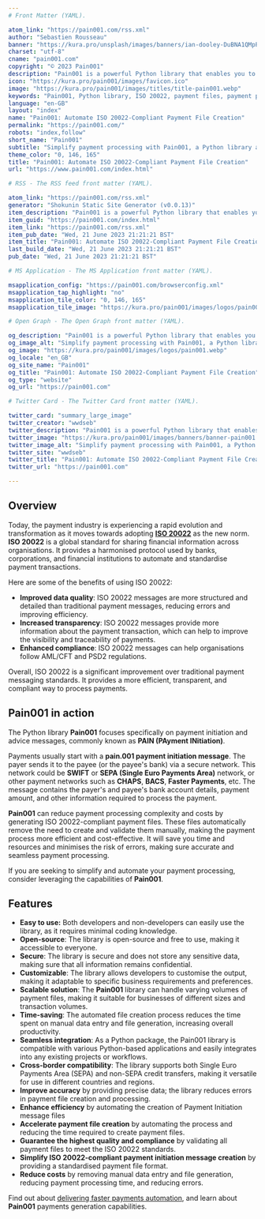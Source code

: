 ```yaml
---
# Front Matter (YAML).

atom_link: "https://pain001.com/rss.xml"
author: "Sebastien Rousseau"
banner: "https://kura.pro/unsplash/images/banners/ian-dooley-DuBNA1QMpPA-unsplash.jpg"
charset: "utf-8"
cname: "pain001.com"
copyright: "© 2023 Pain001"
description: "Pain001 is a powerful Python library that enables you to create ISO 20022-compliant payment files directly from CSV or SQLite Data Files."
icon: "https://kura.pro/pain001/images/favicon.ico"
image: "https://kura.pro/pain001/images/titles/title-pain001.webp"
keywords: "Pain001, Python library, ISO 20022, payment files, payment processing, automate payments, ISO 20022-compliant, SWIFT, SEPA, payment initiation messages"
language: "en-GB"
layout: "index"
name: "Pain001: Automate ISO 20022-Compliant Payment File Creation"
permalink: "https://pain001.com/"
robots: "index,follow"
short_name: "Pain001"
subtitle: "Simplify payment processing with Pain001, a Python library automating ISO 20022-compliant file creation"
theme_color: "0, 146, 165"
title: "Pain001: Automate ISO 20022-Compliant Payment File Creation"
url: "https://www.pain001.com/index.html"

# RSS - The RSS feed front matter (YAML).

atom_link: "https://pain001.com/rss.xml"
generator: "Shokunin Static Site Generator (v0.0.13)"
item_description: "Pain001 is a powerful Python library that enables you to create ISO 20022-compliant payment files directly from CSV or SQLite Data Files."
item_guid: "https://pain001.com/index.html"
item_link: "https://pain001.com/rss.xml"
item_pub_date: "Wed, 21 June 2023 21:21:21 BST"
item_title: "Pain001: Automate ISO 20022-Compliant Payment File Creation"
last_build_date: "Wed, 21 June 2023 21:21:21 BST"
pub_date: "Wed, 21 June 2023 21:21:21 BST"

# MS Application - The MS Application front matter (YAML).

msapplication_config: "https://pain001.com/browserconfig.xml"
msapplication_tap_highlight: "no"
msapplication_tile_color: "0, 146, 165"
msapplication_tile_image: "https://kura.pro/pain001/images/logos/pain001.webp"

# Open Graph - The Open Graph front matter (YAML).

og_description: "Pain001 is a powerful Python library that enables you to create ISO 20022-compliant payment files directly from CSV or SQLite Data Files."
og_image_alt: "Simplify payment processing with Pain001, a Python library automating ISO 20022-compliant file creation"
og_image: "https://kura.pro/pain001/images/logos/pain001.webp"
og_locale: "en_GB"
og_site_name: "Pain001"
og_title: "Pain001: Automate ISO 20022-Compliant Payment File Creation"
og_type: "website"
og_url: "https://pain001.com"

# Twitter Card - The Twitter Card front matter (YAML).

twitter_card: "summary_large_image"
twitter_creator: "wwdseb"
twitter_description: "Pain001 is a powerful Python library that enables you to create ISO 20022-compliant payment files directly from CSV or SQLite Data Files."
twitter_image: "https://kura.pro/pain001/images/banners/banner-pain001.png"
twitter_image_alt: "Simplify payment processing with Pain001, a Python library automating ISO 20022-compliant file creation"
twitter_site: "wwdseb"
twitter_title: "Pain001: Automate ISO 20022-Compliant Payment File Creation."
twitter_url: "https://pain001.com"

---
```


## Overview

Today, the payment industry is experiencing a rapid evolution and
transformation as it moves towards adopting **[ISO 20022][1]** as the new norm.
**ISO 20022** is a global standard for sharing financial information across
organisations. It provides a harmonised protocol used by banks, corporations,
and financial institutions to automate and standardise payment transactions.

Here are some of the benefits of using ISO 20022:

- **Improved data quality**: ISO 20022 messages are more structured and
  detailed than traditional payment messages, reducing errors and improving
  efficiency.
- **Increased transparency**: ISO 20022 messages provide more information about
  the payment transaction, which can help to improve the visibility and
  traceability of payments.
- **Enhanced compliance**: ISO 20022 messages can help organisations follow
  AML/CFT and PSD2 regulations.

Overall, ISO 20022 is a significant improvement over traditional payment
messaging standards. It provides a more efficient, transparent, and compliant
way to process payments.

## Pain001 in action

The Python library **Pain001** focuses specifically on payment initiation and
advice messages, commonly known as **PAIN (PAyment INitiation)**.

Payments usually start with a **pain.001 payment initiation message**. The
payer sends it to the payee (or the payee's bank) via a secure network. This
network could be **SWIFT** or **SEPA (Single Euro Payments Area)** network, or
other payment networks such as **CHAPS**, **BACS**, **Faster Payments**, etc.
The message contains the payer's and payee's bank account details, payment
amount, and other information required to process the payment.

**Pain001** can reduce payment processing complexity and costs by generating
ISO 20022-compliant payment files. These files automatically remove the need to
create and validate them manually, making the payment process more efficient
and cost-effective. It will save you time and resources and minimises the risk
of errors, making sure accurate and seamless payment processing.

If you are seeking to simplify and automate your payment processing, consider
leveraging the capabilities of **Pain001**.

## Features

- **Easy to use:** Both developers and non-developers can easily use the
  library, as it requires minimal coding knowledge.
- **Open-source**: The library is open-source and free to use, making it
  accessible to everyone.
- **Secure**: The library is secure and does not store any sensitive data,
  making sure that all information remains confidential.
- **Customizable**: The library allows developers to customise the output,
  making it adaptable to specific business requirements and preferences.
- **Scalable solution**: The **Pain001** library can handle varying volumes of
  payment files, making it suitable for businesses of different sizes and
  transaction volumes.
- **Time-saving**: The automated file creation process reduces the time spent
  on manual data entry and file generation, increasing overall productivity.
- **Seamless integration**: As a Python package, the Pain001 library is
  compatible with various Python-based applications and easily integrates into
  any existing projects or workflows.
- **Cross-border compatibility**: The library supports both Single Euro
  Payments Area (SEPA) and non-SEPA credit transfers, making it versatile for
  use in different countries and regions.
- **Improve accuracy** by providing precise data; the library reduces errors in
  payment file creation and processing.
- **Enhance efficiency** by automating the creation of Payment Initiation
  message files
- **Accelerate payment file creation** by automating the process and reducing
  the time required to create payment files.
- **Guarantee the highest quality and compliance** by validating all payment
  files to meet the ISO 20022 standards.
- **Simplify ISO 20022-compliant payment initiation message creation** by
  providing a standardised payment file format.
- **Reduce costs** by removing manual data entry and file generation, reducing
  payment processing time, and reducing errors.

Find out about [delivering faster payments automation][2], and learn about
**Pain001** payments generation capabilities.

[1]: https://www.iso20022.org/
[2]: /payments/index.html
